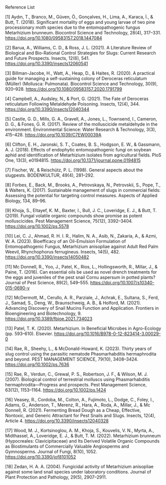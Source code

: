 Reference List 

[1]  Aydın, T., Branco, M., Güven, Ö., Gonçalves, H., Lima, A., Karaca, İ., & Butt, T. (2018). Significant mortality of eggs and young larvae of two pine processionary moth species due to the entomopathogenic fungus Metarhizium brunneum. Biocontrol Science and Technology, 28(4), 317–331. https://doi.org/10.1080/09583157.2018.1447084

[2]  Barua, A., Williams, C. D., & Ross, J. L. (2021). A Literature Review of Biological and Bio-Rational Control Strategies for Slugs: Current Research and Future Prospects. Insects, 12(6), 541. https://doi.org/10.3390/insects12060541

[3]  Billman-Jacobe, H., Watt, A., Heap, D., & Haites, R. (2020). A practical guide for managing a self-sustaining colony of Deroceras reticulatum (Müller) (Mollusca: Pulmonata). Biocontrol Science and Technology, 30(9), 920–928. https://doi.org/10.1080/09583157.2020.1791799

[4]  Campbell, A., Audsley, N., & Port, G. (2021). The Fate of Deroceras reticulatum Following Metaldehyde Poisoning. Insects, 12(4), 344. https://doi.org/10.3390/insects12040344

[5]  Castle, G. D., Mills, G. A., Gravell, A., Jones, L., Townsend, I., Cameron, D. G., & Fones, G. R. (2017). Review of the molluscicide metaldehyde in the environment. Environmental Science: Water Research & Technology, 3(3), 415–428. https://doi.org/10.1039/C7EW00039A

[6]  Clifton, E. H., Jaronski, S. T., Coates, B. S., Hodgson, E. W., & Gassmann, A. J. (2018). Effects of endophytic entomopathogenic fungi on soybean aphid and identification of Metarhizium isolates from agricultural fields. PloS One, 13(3), e0194815. https://doi.org/10.1371/journal.pone.0194815

[7]  Fischer, W., & Reischütz, P. L. (1998). General aspects about the slugpests. BODENKULTUR, 49(4), 281–292.

[8]  Forbes, E., Back, M., Brooks, A., Petrovskaya, N., Petrovskii, S., Pope, T., & Walters, K. (2017). Sustainable management of slugs in commercial fields: Assessing the potential for targeting control measures. Aspects of Applied Biology, 134, 89–96.

[9]  Khoja, S., Eltayef, K. M., Baxter, I., Bull, J. C., Loveridge, E. J., & Butt, T. (2019). Fungal volatile organic compounds show promise as potent molluscicides. Pest Management Science, 75(12), 3392–3404. https://doi.org/10.1002/ps.5578

[10]  Lei, C. J., Ahmad, R. H. I. R., Halim, N. A., Asib, N., Zakaria, A., & Azmi, W. A. (2023). Bioefficacy of an Oil-Emulsion Formulation of Entomopathogenic Fungus, Metarhizium anisopliae against Adult Red Palm Weevil, Rhynchophorus ferrugineus. Insects, 14(5), 482. https://doi.org/10.3390/insects14050482

[11]  Mc Donnell, R., Yoo, J., Patel, K., Rios, L., Hollingsworth, R., Millar, J., & Paine, T. (2016). Can essential oils be used as novel drench treatments for the eggs and juveniles of the pest snail Cornu aspersum in potted plants? Journal of Pest Science, 89(2), 549–555. https://doi.org/10.1007/s10340-015-0690-y

[12]  McDermott, M., Cerullo, A. R., Parziale, J., Achrak, E., Sultana, S., Ferd, J., Samad, S., Deng, W., Braunschweig, A. B., & Holford, M. (2021). Advancing Discovery of Snail Mucins Function and Application. Frontiers in Bioengineering and Biotechnology, 9. https://doi.org/10.3389/fbioe.2021.734023

[13]  Patel, T. K. (2020). Metarhizium. In Beneficial Microbes in Agro-Ecology (pp. 593–610). Elsevier. https://doi.org/10.1016/B978-0-12-823414-3.00029-0

[14]  Rae, R., Sheehy, L., & McDonald-Howard, K. (2023). Thirty years of slug control using the parasitic nematode Phasmarhabditis hermaphrodita and beyond. PEST MANAGEMENT SCIENCE, 79(10), 3408–3424. https://doi.org/10.1002/ps.7636

[15]  Rae, R., Verdun, C., Grewal, P. S., Robertson, J. F., & Wilson, M. J. (2007). Biological control of terrestrial molluscs using Phasmarhabditis hermaphrodita—Progress and prospects. Pest Management Science, 63(12), 1153–1164. https://doi.org/10.1002/ps.1424

[16]  Veasey, R., Cordoba, M., Colton, A., Fujimoto, L., Dodge, C., Foley, I., Adams, G., Anderson, T., Merenz, R., Hara, A., Roda, A., Millar, J., & Mc Donnell, R. (2021). Fermenting Bread Dough as a Cheap, Effective, Nontoxic, and Generic Attractant for Pest Snails and Slugs. Insects, 12(4), Article 4. https://doi.org/10.3390/insects12040328

[17]  Wood, M. J., Kortsinoglou, A. M., Khoja, S., Kouvelis, V. N., Myrta, A., Midthassel, A., Loveridge, E. J., & Butt, T. M. (2022). Metarhizium brunneum (Hypocreales: Clavicipitaceae) and Its Derived Volatile Organic Compounds as Biostimulants of Commercially Valuable Angiosperms and Gymnosperms. Journal of Fungi, 8(10), 1052. https://doi.org/10.3390/jof8101052

[18]  Zedan, H. A. A. (2004). Fungicidal activity of Metarhizium anisopliae against some land snail species under laboratory conditions. Journal of Plant Protection and Pathology, 29(5), 2907–2911.

